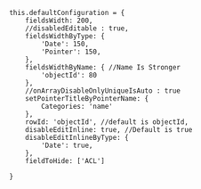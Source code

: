         this.defaultConfiguration = {
            fieldsWidth: 200,
            //disabledEditable : true,
            fieldsWidthByType: {
                'Date': 150,
                'Pointer': 150,
            },
            fieldsWidthByName: { //Name Is Stronger
                'objectId': 80
            },
            //onArrayDisableOnlyUniqueIsAuto : true
            setPointerTitleByPointerName: {
                Categories: 'name'
            },
            rowId: 'objectId', //default is objectId,
            disableEditInline: true, //Default is true
            disableEditInlineByType: {
                'Date': true,
            },
            fieldToHide: ['ACL']

        }
